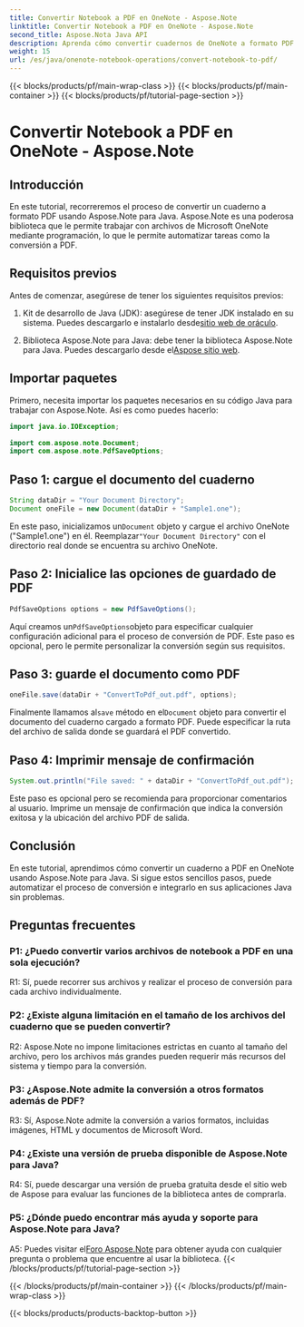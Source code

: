 ```yaml
---
title: Convertir Notebook a PDF en OneNote - Aspose.Note
linktitle: Convertir Notebook a PDF en OneNote - Aspose.Note
second_title: Aspose.Nota Java API
description: Aprenda cómo convertir cuadernos de OneNote a formato PDF usando Aspose.Note para Java. Siga esta guía paso a paso para una integración perfecta en sus aplicaciones Java.
weight: 15
url: /es/java/onenote-notebook-operations/convert-notebook-to-pdf/
---
```


{{< blocks/products/pf/main-wrap-class >}}
{{< blocks/products/pf/main-container >}}
{{< blocks/products/pf/tutorial-page-section >}}

# Convertir Notebook a PDF en OneNote - Aspose.Note

## Introducción

En este tutorial, recorreremos el proceso de convertir un cuaderno a formato PDF usando Aspose.Note para Java. Aspose.Note es una poderosa biblioteca que le permite trabajar con archivos de Microsoft OneNote mediante programación, lo que le permite automatizar tareas como la conversión a PDF.

## Requisitos previos

Antes de comenzar, asegúrese de tener los siguientes requisitos previos:

1.  Kit de desarrollo de Java (JDK): asegúrese de tener JDK instalado en su sistema. Puedes descargarlo e instalarlo desde[sitio web de oráculo](https://www.oracle.com/java/technologies/javase-jdk15-downloads.html).

2. Biblioteca Aspose.Note para Java: debe tener la biblioteca Aspose.Note para Java. Puedes descargarlo desde el[Aspose sitio web](https://releases.aspose.com/note/java/).

## Importar paquetes

Primero, necesita importar los paquetes necesarios en su código Java para trabajar con Aspose.Note. Así es como puedes hacerlo:

```java
import java.io.IOException;

import com.aspose.note.Document;
import com.aspose.note.PdfSaveOptions;
```

## Paso 1: cargue el documento del cuaderno

```java
String dataDir = "Your Document Directory";
Document oneFile = new Document(dataDir + "Sample1.one");
```

 En este paso, inicializamos un`Document` objeto y cargue el archivo OneNote ("Sample1.one") en él. Reemplazar`"Your Document Directory"` con el directorio real donde se encuentra su archivo OneNote.

## Paso 2: Inicialice las opciones de guardado de PDF

```java
PdfSaveOptions options = new PdfSaveOptions();
```

 Aquí creamos un`PdfSaveOptions`objeto para especificar cualquier configuración adicional para el proceso de conversión de PDF. Este paso es opcional, pero le permite personalizar la conversión según sus requisitos.

## Paso 3: guarde el documento como PDF

```java
oneFile.save(dataDir + "ConvertToPdf_out.pdf", options);
```

 Finalmente llamamos al`save` método en el`Document` objeto para convertir el documento del cuaderno cargado a formato PDF. Puede especificar la ruta del archivo de salida donde se guardará el PDF convertido. 

## Paso 4: Imprimir mensaje de confirmación

```java
System.out.println("File saved: " + dataDir + "ConvertToPdf_out.pdf");
```

Este paso es opcional pero se recomienda para proporcionar comentarios al usuario. Imprime un mensaje de confirmación que indica la conversión exitosa y la ubicación del archivo PDF de salida.

## Conclusión

En este tutorial, aprendimos cómo convertir un cuaderno a PDF en OneNote usando Aspose.Note para Java. Si sigue estos sencillos pasos, puede automatizar el proceso de conversión e integrarlo en sus aplicaciones Java sin problemas.

## Preguntas frecuentes

### P1: ¿Puedo convertir varios archivos de notebook a PDF en una sola ejecución?

R1: Sí, puede recorrer sus archivos y realizar el proceso de conversión para cada archivo individualmente.

### P2: ¿Existe alguna limitación en el tamaño de los archivos del cuaderno que se pueden convertir?

R2: Aspose.Note no impone limitaciones estrictas en cuanto al tamaño del archivo, pero los archivos más grandes pueden requerir más recursos del sistema y tiempo para la conversión.

### P3: ¿Aspose.Note admite la conversión a otros formatos además de PDF?

R3: Sí, Aspose.Note admite la conversión a varios formatos, incluidas imágenes, HTML y documentos de Microsoft Word.

### P4: ¿Existe una versión de prueba disponible de Aspose.Note para Java?

R4: Sí, puede descargar una versión de prueba gratuita desde el sitio web de Aspose para evaluar las funciones de la biblioteca antes de comprarla.

### P5: ¿Dónde puedo encontrar más ayuda y soporte para Aspose.Note para Java?

 A5: Puedes visitar el[Foro Aspose.Note](https://forum.aspose.com/c/note/28) para obtener ayuda con cualquier pregunta o problema que encuentre al usar la biblioteca.
{{< /blocks/products/pf/tutorial-page-section >}}

{{< /blocks/products/pf/main-container >}}
{{< /blocks/products/pf/main-wrap-class >}}

{{< blocks/products/products-backtop-button >}}
